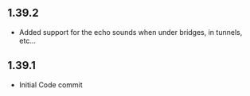 
## 1.39.2
- Added support for the echo sounds when under bridges, in tunnels, etc...

## 1.39.1
- Initial Code commit

